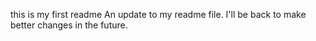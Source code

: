 this is my first readme
An update to my readme file. 
I'll be back to make better changes in the future.
